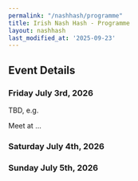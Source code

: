 ```yaml
---
permalink: "/nashhash/programme"
title: Irish Nash Hash - Programme
layout: nashhash
last_modified_at: '2025-09-23'
---
```


## Event Details

### Friday July 3rd, 2026

TBD, e.g.

Meet <where> at <when>...

### Saturday July 4th, 2026

### Sunday July 5th, 2026

